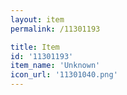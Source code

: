 ```yaml
---
layout: item
permalink: /11301193

title: Item
id: '11301193'
item_name: 'Unknown'
icon_url: '11301040.png'
---
```

